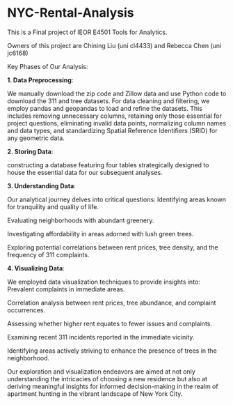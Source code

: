 # NYC-Rental-Analysis
This is a Final project of IEOR E4501 Tools for Analytics. 

Owners of this project are Chining Liu (uni cl4433) and Rebecca Chen (uni jc6168)

Key Phases of Our Analysis:

**1. Data Preprocessing**:

We manually download the zip code and Zillow data and use Python code to download the 311 and tree datasets. For data cleaning and filtering, we employ pandas and geopandas to load and refine the datasets. This includes removing unnecessary columns, retaining only those essential for project questions, eliminating invalid data points, normalizing column names and data types, and standardizing Spatial Reference Identifiers (SRID) for any geometric data.

**2. Storing Data**:

  constructing a database featuring four tables strategically designed to house the essential data for our subsequent analyses.
  
**3. Understanding Data**:
  
  Our analytical journey delves into critical questions:
  Identifying areas known for tranquility and quality of life.
  
  Evaluating neighborhoods with abundant greenery.
  
  Investigating affordability in areas adorned with lush green trees.
  
  Exploring potential correlations between rent prices, tree density, and the frequency of 311 complaints.
  
**4. Visualizing Data**:

  We employed data visualization techniques to provide insights into:
  Prevalent complaints in immediate areas.
  
  Correlation analysis between rent prices, tree abundance, and complaint occurrences.
  
  Assessing whether higher rent equates to fewer issues and complaints.
  
  Examining recent 311 incidents reported in the immediate vicinity.
  
  Identifying areas actively striving to enhance the presence of trees in the neighborhood.
  
  Our exploration and visualization endeavors are aimed at not only understanding the intricacies of choosing a new residence but also at deriving meaningful insights for informed decision-making in the realm of apartment hunting in the vibrant landscape of New York City.






